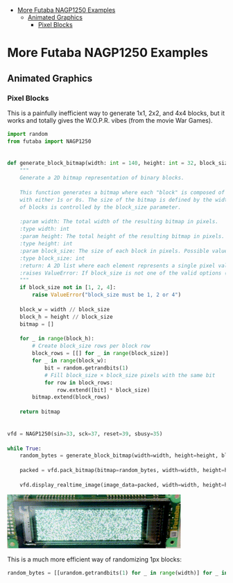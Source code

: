 <!-- TOC -->
* [More Futaba NAGP1250 Examples](#more-futaba-nagp1250-examples)
  * [Animated Graphics](#animated-graphics)
    * [Pixel Blocks](#pixel-blocks)
<!-- TOC -->

# More Futaba NAGP1250 Examples

## Animated Graphics

### Pixel Blocks

This is a painfully inefficient way to generate 1x1, 2x2, and 4x4 blocks, but it works and totally gives the W.O.P.R. vibes (from the movie War Games).

```python
import random
from futaba import NAGP1250


def generate_block_bitmap(width: int = 140, height: int = 32, block_size: int = 1) -> list[list[int]]:
    """
    Generate a 2D bitmap representation of binary blocks.

    This function generates a bitmap where each "block" is composed of square grids (block_size x block_size) filled
    with either 1s or 0s. The size of the bitmap is defined by the width and height parameters, while the granularity
    of blocks is controlled by the block_size parameter.

    :param width: The total width of the resulting bitmap in pixels.
    :type width: int
    :param height: The total height of the resulting bitmap in pixels.
    :type height: int
    :param block_size: The size of each block in pixels. Possible values are 1, 2, or 4.
    :type block_size: int
    :return: A 2D list where each element represents a single pixel value (0 or 1).
    :raises ValueError: If block_size is not one of the valid options (1, 2, 4).
    """
    if block_size not in [1, 2, 4]:
        raise ValueError("block_size must be 1, 2 or 4")

    block_w = width // block_size
    block_h = height // block_size
    bitmap = []

    for _ in range(block_h):
        # Create block_size rows per block row
        block_rows = [[] for _ in range(block_size)]
        for _ in range(block_w):
            bit = random.getrandbits(1)
            # Fill block_size × block_size pixels with the same bit
            for row in block_rows:
                row.extend([bit] * block_size)
        bitmap.extend(block_rows)

    return bitmap


vfd = NAGP1250(sin=33, sck=37, reset=39, sbusy=35)

while True:
    random_bytes = generate_block_bitmap(width=width, height=height, block_size=4)

    packed = vfd.pack_bitmap(bitmap=random_bytes, width=width, height=height)

    vfd.display_realtime_image(image_data=packed, width=width, height=height)
```

![Display with graphic pixel blocks](_images/display_graphics_blocks.gif)

This is a much more efficient way of randomizing 1px blocks: 
```python
random_bytes = [[urandom.getrandbits(1) for _ in range(width)] for _ in range(height)]
```
